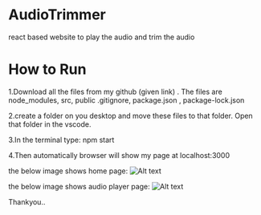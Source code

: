 # AudioTrimmer
react based website to play the audio and trim the audio

# How to Run
1.Download all the files from my github (given link) . The files are node_modules, src, public .gitignore, package.json , package-lock.json

2.create a folder on you desktop and move these files to that folder. Open that folder in the vscode.

3.In the terminal type: npm start

4.Then automatically browser will show my page at localhost:3000

the below image shows home page:
![Alt text](img/homepage.png?raw=true "Title")

the below image shows audio player page:
![Alt text](img/audiopage.png?raw=true "Title")

Thankyou..
